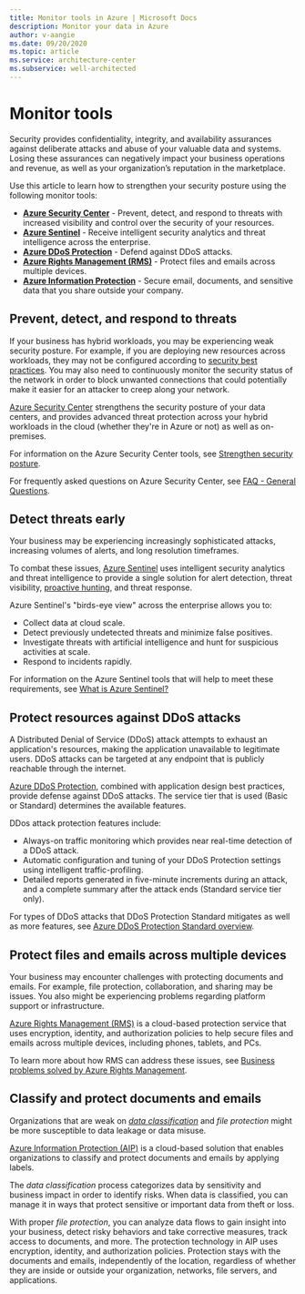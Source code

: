 ```yaml
---
title: Monitor tools in Azure | Microsoft Docs
description: Monitor your data in Azure
author: v-aangie
ms.date: 09/20/2020
ms.topic: article
ms.service: architecture-center
ms.subservice: well-architected
---
```


# Monitor tools

Security provides confidentiality, integrity, and availability assurances against deliberate attacks and abuse of your valuable data and systems. Losing these assurances can negatively impact your business operations and revenue, as well as your organization’s reputation in the marketplace.

Use this article to learn how to strengthen your security posture using the following monitor tools:

- [**Azure Security Center**](https://docs.microsoft.com/azure/security-center/security-center-intro) - Prevent, detect, and respond to threats with increased visibility and control over the security of your resources.
- [**Azure Sentinel**](https://docs.microsoft.com/azure/sentinel/overview) - Receive intelligent security analytics and threat intelligence across the enterprise.
- [**Azure DDoS Protection**](https://docs.microsoft.com/azure/virtual-network/ddos-protection-overview) - Defend against DDoS attacks.
- [**Azure Rights Management (RMS)**](https://docs.microsoft.com/azure/information-protection/what-is-azure-rms) - Protect files and emails across multiple devices.
- [**Azure Information Protection**](https://docs.microsoft.com/azure/information-protection/what-is-information-protection) - Secure email, documents, and sensitive data that you share outside your company.

## Prevent, detect, and respond to threats

If your business has hybrid workloads, you may be experiencing weak security posture. For example, if you are deploying new resources across workloads, they may not be configured according to [security best practices](https://azure.microsoft.com/mediahandler/files/resourcefiles/security-best-practices-for-azure-solutions/Azure%20Security%20Best%20Practices.pdf). You may also need to continuously monitor the security status of the network in order to block unwanted connections that could potentially make it easier for an attacker to creep along your network.

[Azure Security Center](https://docs.microsoft.com/azure/security-center/security-center-intro) strengthens the security posture of your data centers, and provides advanced threat protection across your hybrid workloads in the cloud (whether they're in Azure or not) as well as on-premises.

For information on the Azure Security Center tools, see [Strengthen security posture](https://docs.microsoft.com/azure/security-center/security-center-intro#strengthen-security-posture).

For frequently asked questions on Azure Security Center, see [FAQ - General Questions](https://docs.microsoft.com/azure/security-center/faq-general).

## Detect threats early

Your business may be experiencing increasingly sophisticated attacks, increasing volumes of alerts, and long resolution timeframes.

To combat these issues, [Azure Sentinel](https://docs.microsoft.com/azure/sentinel/overview) uses intelligent security analytics and threat intelligence to provide a single solution for alert detection, threat visibility, [proactive hunting](https://techcommunity.microsoft.com/t5/microsoft-security-and/threat-hunting-simplified-with-microsoft-threat-protection/ba-p/1216909), and threat response.

Azure Sentinel's "birds-eye view" across the enterprise allows you to:

- Collect data at cloud scale.
- Detect previously undetected threats and minimize false positives.
- Investigate threats with artificial intelligence and hunt for suspicious activities at scale.
- Respond to incidents rapidly.

For information on the Azure Sentinel tools that will help to meet these requirements, see [What is Azure Sentinel?](https://docs.microsoft.com/azure/sentinel/overview#analytics)

## Protect resources against DDoS attacks

A Distributed Denial of Service (DDoS) attack attempts to exhaust an application's resources, making the application unavailable to legitimate users. DDoS attacks can be targeted at any endpoint that is publicly reachable through the internet.

[Azure DDoS Protection](https://docs.microsoft.com/azure/virtual-network/ddos-protection-overview), combined with application design best practices, provide defense against DDoS attacks. The service tier that is used (Basic or Standard) determines the available features.

DDos attack protection features include:

- Always-on traffic monitoring which provides near real-time detection of a DDoS attack.
- Automatic configuration and tuning of your DDoS Protection settings using  intelligent traffic-profiling.
- Detailed reports generated in five-minute increments during an attack, and a complete summary after the attack ends (Standard service tier only).

For types of DDoS attacks that DDoS Protection Standard mitigates as well as more features, see [Azure DDoS Protection Standard overview](https://docs.microsoft.com/azure/virtual-network/ddos-protection-overview).

## Protect files and emails across multiple devices

Your business may encounter challenges with protecting documents and emails. For example, file protection, collaboration, and sharing may be issues. You also might be experiencing problems regarding platform support or infrastructure.

[Azure Rights Management (RMS)](https://docs.microsoft.com/azure/information-protection/what-is-azure-rms) is a cloud-based protection service that uses encryption, identity, and authorization policies to help secure files and emails across multiple devices, including phones, tablets, and PCs.

To learn more about how RMS can address these issues, see [Business problems solved by Azure Rights Management](https://docs.microsoft.com/azure/information-protection/what-is-azure-rms#business-problems-solved-by-azure-rights-management).

## Classify and protect documents and emails

Organizations that are weak on [*data classification*](https://docs.microsoft.com/azure/cloud-adoption-framework/govern/policy-compliance/data-classification) and *file protection* might be more susceptible to data leakage or data misuse.

[Azure Information Protection (AIP)]((https://docs.microsoft.com/azure/information-protection/what-is-information-protection)) is a cloud-based solution that enables organizations to classify and protect documents and emails by applying labels.

The *data classification* process categorizes data by sensitivity and business impact in order to identify risks. When data is classified, you can manage it in ways that protect sensitive or important data from theft or loss.

With proper *file protection*, you can analyze data flows to gain insight into your business, detect risky behaviors and take corrective measures, track access to documents, and more. The protection technology in AIP uses encryption, identity, and authorization policies. Protection stays with the documents and emails, independently of the location, regardless of whether they are inside or outside your organization, networks, file servers, and applications.
